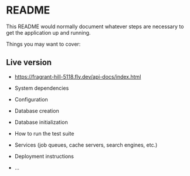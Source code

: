 # README

This README would normally document whatever steps are necessary to get the
application up and running.

Things you may want to cover:

## Live version

* https://fragrant-hill-5118.fly.dev/api-docs/index.html 

* System dependencies

* Configuration

* Database creation

* Database initialization

* How to run the test suite

* Services (job queues, cache servers, search engines, etc.)

* Deployment instructions

* ...
